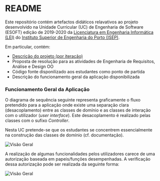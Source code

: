 # README #

Este repositório contém artefactos didáticos relavativos ao projeto desenvolvido na Unidade Curricular (UC) de Engenharia de Software (ESOFT) edição de 2019-2020 da [Licenciatura em Engenharia Informática (LEI)](http://www.isep.ipp.pt/Course/Course/26) do [Instituto Superior de Engenharia do Porto (ISEP)](http://www.isep.ipp.pt).

Em particular, contém:

* [Descrição do projeto (por iteração)](docs/README.md)
* Proposta de resolução para as atividades de Engenharia de Requisitos, Análise e Design OO
* Código fonte disponilizado aos estudantes como ponto de partida
* Descrição do funcionamento geral da aplicação disponibilizada


### Funcionamento Geral da Aplicação

O diagrama de sequência seguinte representa graficamente o fluxo pretendido para a aplicação onde existe uma separação clara (desacoplamento) entre as classes de domínio e as classes de interação com o utilizador (_user interface_). Este desacoplamento é realizado pelas classes com o sufixo _Controller_.

Nesta UC pretende-se que os estudantes se concentrem essencialmente na construção das classes de domínio (cf. documentação).
 
![Visão Geral](docs/UI_ControllerOverview.png)

A realização de algumas funcionalidades pelos utilizadores carece de uma autorização baseada em papeis/funções desempenhadas.
A verificação dessa autorização pode ser realizada da seguinte forma:

![Visão Geral](docs/ControllerValidaPermissaoUtilizador.png)
